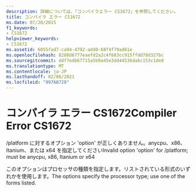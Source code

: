 ```yaml
---
description: 詳細については、「コンパイラエラー CS1672」を参照してください。
title: コンパイラ エラー CS1672
ms.date: 07/20/2015
f1_keywords:
- CS1672
helpviewer_keywords:
- CS1672
ms.assetid: 6055fad7-ca94-4792-add0-68f4f79ad61e
ms.openlocfilehash: 8280d6777eaefd2a2c4f683cc915ffdd78d327bc
ms.sourcegitcommit: ddf7edb67715a5b9a45e3dd44536dabc153c1de0
ms.translationtype: MT
ms.contentlocale: ja-JP
ms.lasthandoff: 02/06/2021
ms.locfileid: "99768728"
---
```

# <a name="compiler-error-cs1672"></a><span data-ttu-id="ef4e1-103">コンパイラ エラー CS1672</span><span class="sxs-lookup"><span data-stu-id="ef4e1-103">Compiler Error CS1672</span></span>

<span data-ttu-id="ef4e1-104">/platform に対するオプション 'option' が正しくありません。anycpu、x86、Itanium、または x64 を指定してください</span><span class="sxs-lookup"><span data-stu-id="ef4e1-104">Invalid option 'option' for /platform; must be anycpu, x86, Itanium or x64</span></span>  
  
 <span data-ttu-id="ef4e1-105">このオプションはプロセッサの種類を指定します。リストされている形式のいずれかを使用します。</span><span class="sxs-lookup"><span data-stu-id="ef4e1-105">The options specify the processor type; use one of the forms listed.</span></span>
